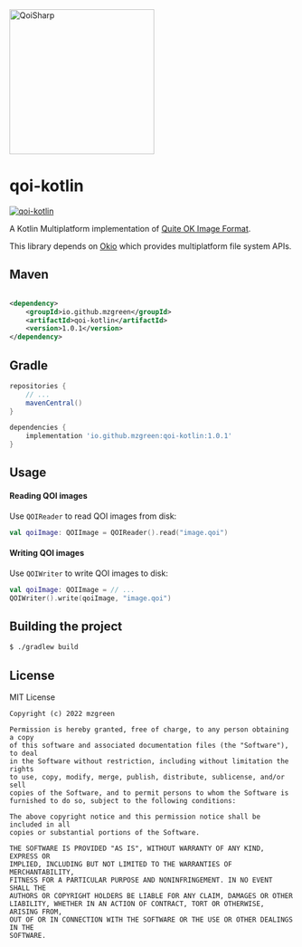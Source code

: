 <img src="https://qoiformat.org/qoi-logo.svg" alt="QoiSharp" width="256"/>

# qoi-kotlin

[![qoi-kotlin](https://maven-badges.herokuapp.com/maven-central/io.github.mzgreen/qoi-kotlin/badge.svg?subject=qoi-kotlin)](https://maven-badges.herokuapp.com/maven-central/io.github.mzgreen/qoi-kotlin)

A Kotlin Multiplatform implementation of [Quite OK Image Format](https://qoiformat.org/).

This library depends on [Okio](https://github.com/square/okio) which provides multiplatform file system APIs.

## Maven

```xml

<dependency>
    <groupId>io.github.mzgreen</groupId>
    <artifactId>qoi-kotlin</artifactId>
    <version>1.0.1</version>
</dependency>
```

## Gradle

```gradle
repositories {
    // ...
    mavenCentral()
}

dependencies {
    implementation 'io.github.mzgreen:qoi-kotlin:1.0.1'
}
```

## Usage

#### Reading QOI images

Use `QOIReader` to read QOI images from disk:

```kotlin
val qoiImage: QOIImage = QOIReader().read("image.qoi")
```

#### Writing QOI images

Use `QOIWriter` to write QOI images to disk:

```kotlin
val qoiImage: QOIImage = // ...
QOIWriter().write(qoiImage, "image.qoi")
```

## Building the project

```bash
$ ./gradlew build
```

## License

MIT License

```
Copyright (c) 2022 mzgreen

Permission is hereby granted, free of charge, to any person obtaining a copy
of this software and associated documentation files (the "Software"), to deal
in the Software without restriction, including without limitation the rights
to use, copy, modify, merge, publish, distribute, sublicense, and/or sell
copies of the Software, and to permit persons to whom the Software is
furnished to do so, subject to the following conditions:

The above copyright notice and this permission notice shall be included in all
copies or substantial portions of the Software.

THE SOFTWARE IS PROVIDED "AS IS", WITHOUT WARRANTY OF ANY KIND, EXPRESS OR
IMPLIED, INCLUDING BUT NOT LIMITED TO THE WARRANTIES OF MERCHANTABILITY,
FITNESS FOR A PARTICULAR PURPOSE AND NONINFRINGEMENT. IN NO EVENT SHALL THE
AUTHORS OR COPYRIGHT HOLDERS BE LIABLE FOR ANY CLAIM, DAMAGES OR OTHER
LIABILITY, WHETHER IN AN ACTION OF CONTRACT, TORT OR OTHERWISE, ARISING FROM,
OUT OF OR IN CONNECTION WITH THE SOFTWARE OR THE USE OR OTHER DEALINGS IN THE
SOFTWARE.
```
